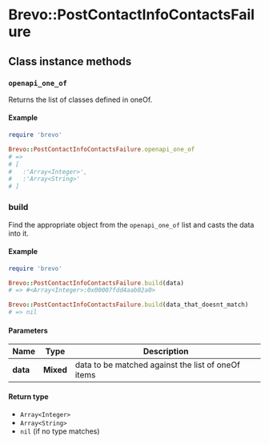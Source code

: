 # Brevo::PostContactInfoContactsFailure

## Class instance methods

### `openapi_one_of`

Returns the list of classes defined in oneOf.

#### Example

```ruby
require 'brevo'

Brevo::PostContactInfoContactsFailure.openapi_one_of
# =>
# [
#   :'Array<Integer>',
#   :'Array<String>'
# ]
```

### build

Find the appropriate object from the `openapi_one_of` list and casts the data into it.

#### Example

```ruby
require 'brevo'

Brevo::PostContactInfoContactsFailure.build(data)
# => #<Array<Integer>:0x00007fdd4aab02a0>

Brevo::PostContactInfoContactsFailure.build(data_that_doesnt_match)
# => nil
```

#### Parameters

| Name | Type | Description |
| ---- | ---- | ----------- |
| **data** | **Mixed** | data to be matched against the list of oneOf items |

#### Return type

- `Array<Integer>`
- `Array<String>`
- `nil` (if no type matches)

